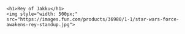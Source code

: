 <html lang="en">
<head>
    <title>JP Consulting</title>
    <link rel="sytlesheet" href="styles.css" />
</head>
<body>

    <h1>Rey of Jakku</h1>
    <img style="width: 500px;" src="https://images.fun.com/products/36980/1-1/star-wars-force-awakens-rey-standup.jpg">
    
</body>
</html>
